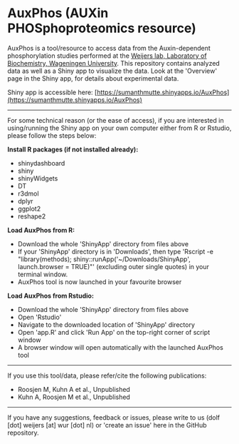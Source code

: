 # AuxPhos (AUXin PHOSphoproteomics resource)
AuxPhos is a tool/resource to access data from the Auxin-dependent phosphorylation studies performed at the [Weijers lab, Laboratory of Biochemistry, Wageningen University](https://www.wur.nl/en/Research-Results/Chair-groups/Agrotechnology-and-Food-Sciences/Biomolecular-Sciences/Laboratory-of-Biochemistry/Research/Plant-Development.htm). This repository contains analyzed data as well as a Shiny app to visualize the data. Look at the 'Overview' page in the Shiny app, for details about experimental data. 

Shiny app is accessible here: [https://sumanthmutte.shinyapps.io/AuxPhos](https://sumanthmutte.shinyapps.io/AuxPhos)

---

For some technical reason (or the ease of access), if you are interested in using/running the Shiny app on your own computer either from R or Rstudio, please follow the steps below:

**Install R packages (if not installed already):**

- shinydashboard
- shiny
- shinyWidgets
- DT
- r3dmol
- dplyr
- ggplot2
- reshape2

**Load AuxPhos from R:**

- Download the whole 'ShinyApp' directory from files above
- If your 'ShinyApp' directory is in 'Downloads', then type 'Rscript -e "library(methods); shiny::runApp('~/Downloads/ShinyApp', launch.browser = TRUE)"' (excluding outer single quotes) in your terminal window.
- AuxPhos tool is now launched in your favourite browser
	
**Load AuxPhos from Rstudio:**

- Download the whole 'ShinyApp' directory from files above
- Open 'Rstudio'
- Navigate to the downloaded location of 'ShinyApp' directory
- Open 'app.R' and click 'Run App' on the top-right corner of script window
- A browser window will open automatically with the launched AuxPhos tool 

---

If you use this tool/data, please refer/cite the following publications:

- Roosjen M, Kuhn A et al., Unpublished
- Kuhn A, Roosjen M et al., Unpublished

---

If you have any suggestions, feedback or issues, please write to us (dolf [dot] weijers [at] wur [dot] nl) or 'create an issue' here in the GitHub repository. 


